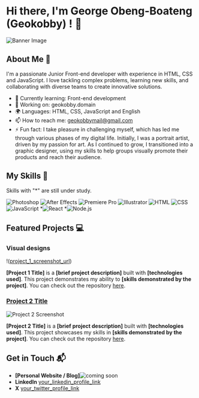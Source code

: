 # Hi there, I'm George Obeng-Boateng (Geokobby) ! 👋

![Banner Image](your_banner_image_url_here)

## About Me 🚀

I'm a passionate Junior Front-end developer with experience in HTML, CSS and JavaScript. I love tackling complex problems, learning new skills, and collaborating with diverse teams to create innovative solutions.

- 🌱 Currently learning: Front-end development 
- 🔭 Working on: geokobby.domain
- 🌍 Languages: HTML, CSS, JavaScript and English
- 📫 How to reach me: geokobbymail@gmail.com
- ⚡ Fun fact: I take pleasure in challenging myself, which has led me through various phases of my digital life. Initially, I was a portrait artist, driven by my passion for art. As I continued to grow, I transitioned into a graphic designer, using my skills to help groups visually promote their products and reach their audience.


## My Skills 🧠
Skills with "*" are still under study.

![Photoshop](https://img.shields.io/badge/Photoshop-darkblue)
![After Effects](https://img.shields.io/badge/After_Effects-darkblue)
![Premiere Pro](https://img.shields.io/badge/Premiere_Pro-darkblue)
![Illustrator](https://img.shields.io/badge/Illustrator-brown)
![HTML](https://img.shields.io/badge/-HTML-E34F26?style=flat-square&logo=html5&logoColor=white)
![CSS](https://img.shields.io/badge/-CSS-1572B6?style=flat-square&logo=css3&logoColor=white)
![JavaScript](https://img.shields.io/badge/-JavaScript-F7DF1E?style=flat-square&logo=javascript&logoColor=black)
*![React](https://img.shields.io/badge/-React-61DAFB?style=flat-square&logo=react&logoColor=black)
*![Node.js](https://img.shields.io/badge/-Node.js-339933?style=flat-square&logo=node.js&logoColor=white)

## Featured Projects 💻

### Visual designs

!([project_1_screenshot_url](https://drive.google.com/drive/folders/1iQdXqzmjlBVpihTcH-0BWKuaqTJDb2t4?usp=sharing))

**[Project 1 Title]** is a **[brief project description]** built with **[technologies used]**. This project demonstrates my ability to **[skills demonstrated by the project]**. You can check out the repository [here](project_1_repository_link).

### [Project 2 Title](project_2_link)

![Project 2 Screenshot](project_2_screenshot_url)

**[Project 2 Title]** is a **[brief project description]** built with **[technologies used]**. This project showcases my skills in **[skills demonstrated by the project]**. You can check out the repository [here](project_2_repository_link).

## Get in Touch 📬

- **[Personal Website / Blog]**![coming soon](https://img.shields.io/badge/Coming_soon-Yellow
)
- **LinkedIn** [your_linkedin_profile_link](https://www.linkedin.com/in/george-obeng-boateng/)
- **X** [your_twitter_profile_link](https://x.com/Geokobby_)


